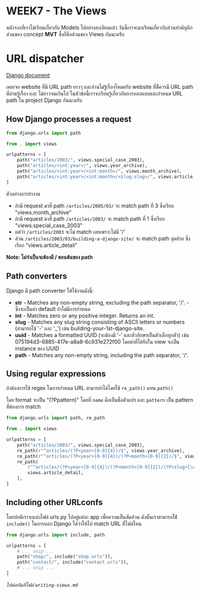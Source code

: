 # WEEK7 - The Views

หลังจากที่เราได้เรียนเกี่ยวกับ Models ไปอย่างละเอียดแล้ว วันนี้เราจะมาเรียนเกี่ยวกับส่วนทำคัญอีกส่วนของ concept **MVT** ซึ่งก็คือส่วนของ Views กันนะครับ

# URL dispatcher

[Django document](https://docs.djangoproject.com/en/5.0/topics/http/urls/)

เคยเจอ website ที่มี URL path ยาวๆ และอ่านไม่รู้เรื่องไหมครับ website ที่ดีึควรมี URL path ที่อ่านรู้เรื่อง และ ไม่ยาวจนเกินไป ในหัวข้อนี้เราจะเรียนรู้เกี่ยวกับการออกแบบและกำหนด URL path ใน project Django กันนะครับ

## How Django processes a request

```python
from django.urls import path

from . import views

urlpatterns = [
    path("articles/2003/", views.special_case_2003),
    path("articles/<int:year>/", views.year_archive),
    path("articles/<int:year>/<int:month>/", views.month_archive),
    path("articles/<int:year>/<int:month>/<slug:slug>/", views.article_detail),
]
```

ตัวอย่างการทำงาน

- ถ้ามี request มาที่ path `/articles/2005/03/` จะ match path ที่ 3 ซึ่งเรียก "views.month_archive"
- ถ้ามี request มาที่ path `/articles/2003/` จะ match path ที่ 1 ซึ่งเรียก "views.special_case_2003"
- แต่ว่า `/articles/2003` จะไม่ match เลยเพราะไม่มี '/'
- ส่วน `/articles/2003/03/building-a-django-site/` จะ match path สุดท้าย ซึ่งเรียก "views.article_detail"

**Note: ไม่จำเป็นจะต้องมี / ตอนต้นของ path**

## Path converters

Django มี path converter ให้ใช้งานดังนี้:

- **str** - Matches any non-empty string, excluding the path separator, '/'. - ซึ่งจะเป็นค่า default ถ้าไม่มีการกำหนด
- **int** - Matches zero or any positive integer. Returns an int.
- **slug** - Matches any slug string consisting of ASCII letters or numbers (สามารถใช้ '-' และ '_') เช่น building-your-1st-django-site.
- **uuid** - Matches a formatted UUID (จะต้่องมี '-' และตัวอักษรเป็นตัวเล็กทุกตัว) เช่น 075194d3-6885-417e-a8a8-6c931e272f00 โดยค่าที่ได้รับใน view จะเป็น instance ของ UUID
- **path** - Matches any non-empty string, including the path separator, '/'.

## Using regular expressions

ถ้าต้องการใช้ regex ในการกำหนด URL สามารทำได้โดยใช้ `re_path()` แทน `path()`

โดย format จะเป็น "(?P<name>pattern)" โดยที่ `name` คือเป็นชื่อตัวแปร และ `pattern` เป็น pattern ที่ต้องการ match

```python
from django.urls import path, re_path

from . import views

urlpatterns = [
    path("articles/2003/", views.special_case_2003),
    re_path(r"^articles/(?P<year>[0-9]{4})/$", views.year_archive),
    re_path(r"^articles/(?P<year>[0-9]{4})/(?P<month>[0-9]{2})/$", views.month_archive),
    re_path(
        r"^articles/(?P<year>[0-9]{4})/(?P<month>[0-9]{2})/(?P<slug>[\w-]+)/$",
        views.article_detail,
    ),
]
```

## Including other URLconfs

โดยปกติเราจะแบ่งไฟล์ urls.py ไปอยู่แต่ละ app เพื่อความเป็นสัดส่วน ดังนั้นเราสามารถใช้่ `include()` ในการบอก Django ได้ว่าให้ไป match URL ที่ไฟล์ไหน

```python
from django.urls import include, path

urlpatterns = [
    # ... snip ...
    path("shop/", include("shop.urls")),
    path("contact/", include("contact.urls")),
    # ... snip ...
]
```


*ไปต่อกันที่ไฟล์ `writing-views.md`*